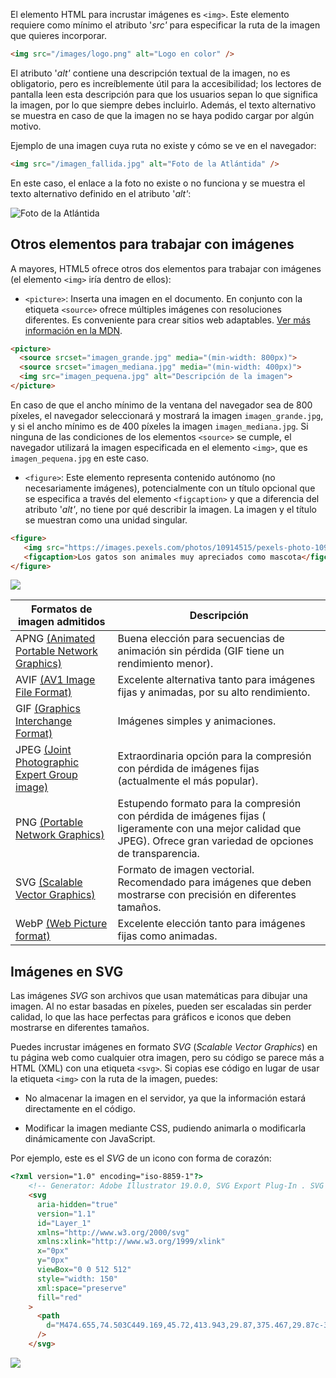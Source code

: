 El elemento HTML para incrustar imágenes es `<img>`. Este elemento requiere como mínimo el atributo '_src'_ para especificar la ruta de la imagen que quieres incorporar.

```HTML
<img src="/images/logo.png" alt="Logo en color" />
```

El atributo '_alt'_ contiene una descripción textual de la imagen, no es obligatorio, pero es increíblemente útil para la accesibilidad; los lectores de pantalla leen esta descripción para que los usuarios sepan lo que significa la imagen, por lo que siempre debes incluirlo. Además, el texto alternativo se muestra en caso de que la imagen no se haya podido cargar por algún motivo.

Ejemplo de una imagen cuya ruta no existe y cómo se ve en el navegador:

```HTML
<img src="/imagen_fallida.jpg" alt="Foto de la Atlántida" />
```

En este caso, el enlace a la foto no existe o no funciona y se muestra el texto alternativo definido en el atributo '_alt'_:


<img src="/imagen_fallida.jpg" alt="Foto de la Atlántida" />


## Otros elementos para trabajar con imágenes

A mayores, HTML5 ofrece otros dos elementos para trabajar con imágenes (el elemento `<img>` iría dentro de ellos):

- `<picture>`: Inserta una imagen en el documento. En conjunto con la etiqueta `<source>` ofrece múltiples imágenes con resoluciones diferentes. Es conveniente para crear sitios web adaptables. [Ver más información en la MDN](https://developer.mozilla.org/en-US/docs/Web/HTML/Element/picture).

```HTML
<picture>
  <source srcset="imagen_grande.jpg" media="(min-width: 800px)">
  <source srcset="imagen_mediana.jpg" media="(min-width: 400px)">
  <img src="imagen_pequena.jpg" alt="Descripción de la imagen">
</picture>
```

En caso de que el ancho mínimo de la ventana del navegador sea de 800 píxeles, el navegador seleccionará y mostrará la imagen `imagen_grande.jpg`, y si el ancho mínimo es de 400 píxeles la imagen `imagen_mediana.jpg`. Si ninguna de las condiciones de los elementos `<source>` se cumple, el navegador utilizará la imagen especificada en el elemento `<img>`, que es `imagen_pequena.jpg` en este caso.

- `<figure>`: Este elemento representa contenido autónomo (no necesariamente imágenes), potencialmente con un título opcional que se especifica a través del elemento `<figcaption>` y que a diferencia del atributo '_alt'_, no tiene por qué describir la imagen. La imagen y el título se muestran como una unidad singular.

```HTML
<figure>
   <img src="https://images.pexels.com/photos/10914515/pexels-photo-10914515.jpeg" alt="Un gato jugando">
   <figcaption>Los gatos son animales muy apreciados como mascota</figcaption>
</figure>
```


![](./images/)

|Formatos de imagen admitidos|Descripción|
|-----------------------------------|-------------|
|APNG [(Animated Portable Network Graphics)](https://developer.mozilla.org/en-US/docs/Web/Media/Formats/Image_types#apng_animated_portable_network_graphics)|Buena elección para secuencias de animación sin pérdida (GIF tiene un rendimiento menor).|
|AVIF [(AV1 Image File Format)](https://developer.mozilla.org/en-US/docs/Web/Media/Formats/Image_types#avif_image)|Excelente alternativa tanto para imágenes fijas y animadas, por su alto rendimiento.|
|GIF [(Graphics Interchange Format)](https://developer.mozilla.org/en-US/docs/Web/Media/Formats/Image_types#gif_graphics_interchange_format)|Imágenes simples y animaciones.|
|JPEG [(Joint Photographic Expert Group image)](https://developer.mozilla.org/en-US/docs/Web/Media/Formats/Image_types#jpeg_joint_photographic_experts_group_image)|Extraordinaria opción para la compresión con pérdida de imágenes fijas (actualmente el más popular).|
|PNG [(Portable Network Graphics)](https://developer.mozilla.org/en-US/docs/Web/Media/Formats/Image_types#png_portable_network_graphics)|Estupendo formato para la compresión con pérdida de imágenes fijas ( ligeramente con una mejor calidad que JPEG). Ofrece gran variedad de opciones de transparencia.|
|SVG [(Scalable Vector Graphics)](https://developer.mozilla.org/en-US/docs/Web/Media/Formats/Image_types#svg_scalable_vector_graphics)|Formato de imagen vectorial. Recomendado para imágenes que deben mostrarse con precisión en diferentes tamaños.|
|WebP [(Web Picture format)](https://developer.mozilla.org/en-US/docs/Web/Media/Formats/Image_types#webp_image)|Excelente elección tanto para imágenes fijas como animadas.|

## Imágenes en SVG

Las imágenes _SVG_ son archivos que usan matemáticas para dibujar una imagen. Al no estar basadas en píxeles, pueden ser escaladas sin perder calidad, lo que las hace perfectas para gráficos e iconos que deben mostrarse en diferentes tamaños.

Puedes incrustar imágenes en formato _SVG_ (_Scalable Vector Graphics_) en tu página web como cualquier otra imagen, pero su código se parece más a HTML (XML) con una etiqueta `<svg>`. Si copias ese código en lugar de usar la etiqueta `<img>` con la ruta de la imagen, puedes:

- No almacenar la imagen en el servidor, ya que la información estará directamente en el código.
    
- Modificar la imagen mediante CSS, pudiendo animarla o modificarla dinámicamente con JavaScript.
    

Por ejemplo, este es el _SVG_ de un icono con forma de corazón:

```HTML
<?xml version="1.0" encoding="iso-8859-1"?>
    <!-- Generator: Adobe Illustrator 19.0.0, SVG Export Plug-In . SVG Version: 6.00 Build 0)  -->
    <svg
      aria-hidden="true"
      version="1.1"
      id="Layer_1"
      xmlns="http://www.w3.org/2000/svg"
      xmlns:xlink="http://www.w3.org/1999/xlink"
      x="0px"
      y="0px"
      viewBox="0 0 512 512"
      style="width: 150"
      xml:space="preserve"
      fill="red"
    >
      <path
        d="M474.655,74.503C449.169,45.72,413.943,29.87,375.467,29.87c-30.225,0-58.5,12.299-81.767,35.566c-15.522,15.523-28.33,35.26-37.699,57.931c-9.371-22.671-22.177-42.407-37.699-57.931c-23.267-23.267-51.542-35.566-81.767-35.566c-38.477,0-73.702,15.851-99.188,44.634C13.612,101.305,0,137.911,0,174.936c0,44.458,13.452,88.335,39.981,130.418c21.009,33.324,50.227,65.585,86.845,95.889c62.046,51.348,123.114,78.995,125.683,80.146c2.203,0.988,4.779,0.988,6.981,0c2.57-1.151,63.637-28.798,125.683-80.146c36.618-30.304,65.836-62.565,86.845-95.889C498.548,263.271,512,219.394,512,174.936C512,137.911,498.388,101.305,474.655,74.503z"
      />
    </svg>
```


![](./images/heart_example.png)

